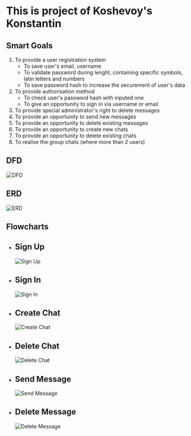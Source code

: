 # This is project of Koshevoy's Konstantin

## Smart Goals

1. To provide a user registration system
   - To save user's email, username
   - To validate password during lenght, containing specific symbols, latin letters and numbers
   - To save password hash to increase the securement of user's data
2. To provide authorisation method
   - To check user's password hash with inputed one
   - To give an opportunity to sign in via username or email
3. To provide special administrator's right to delete messages
4. To provide an opportunity to send new messages
5. To provide an opportunity to delete existing messages
6. To provide an opportunity to create new chats
7. To provide an opportunity to delete existing chats
8. To realise the group chats (where more than 2 users)

## DFD

![DFD](https://github.com/c0st1nus/Forum/blob/main/DFD/Koshevoy's%20DFD.png)

## ERD

![ERD](https://github.com/c0st1nus/Forum/blob/main/ERD/ERD.png)

## Flowcharts

- ## Sign Up

  ![Sign Up](https://github.com/c0st1nus/Forum/blob/main/Flowcharts/Sign%20Up/SignUp.png)

- ## Sign In

  ![Sign In](https://github.com/c0st1nus/Forum/blob/main/Flowcharts/Sign%20In/SignIn.png)

- ## Create Chat

  ![Create Chat](https://github.com/c0st1nus/Forum/blob/main/Flowcharts/Create%20Chat/CreateChat.png)

- ## Delete Chat

  ![Delete Chat](https://github.com/c0st1nus/Forum/blob/main/Flowcharts/Delete%20Chat/DeleteChat.png)

- ## Send Message

  ![Send Message](https://github.com/c0st1nus/Forum/blob/main/Flowcharts/Send%20Message/SendMessage.png)

- ## Delete Message

  ![Delete Message](https://github.com/c0st1nus/Forum/blob/main/Flowcharts/Delete%20Message/DeleteMessage.png)
